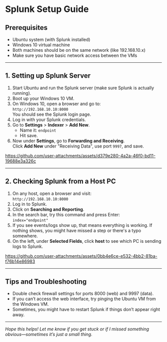 # Splunk Setup Guide

## Prerequisites

- Ubuntu system (with Splunk installed)
- Windows 10 virtual machine
- Both machines should be on the same network (like 192.168.10.x)
- Make sure you have basic network access between the VMs

---

## 1. Setting up Splunk Server

1. Start Ubuntu and run the Splunk server (make sure Splunk is actually running).
2. Boot up your Windows 10 VM.
3. On Windows 10, open a browser and go to:  
   `http://192.168.10.10:8000`  
   You should see the Splunk login page.
4. Log in with your Splunk credentials.
5. Go to **Settings** > **Indexer** > **Add New**.
   - Name it: `endpoint`
   - Hit save.
6. Now under **Settings**, go to **Forwarding and Receiving**.  
   Click **Add New** under "Receiving Data", use port `9997`, and save.


https://github.com/user-attachments/assets/d379e280-4a2a-46f0-bd11-19688e3a326c


---


## 2. Checking Splunk from a Host PC

1. On any host, open a browser and visit:  
   `http://192.168.10.10:8000`
2. Log in to Splunk.
3. Click on **Searching and Reporting**.
4. In the search bar, try this command and press Enter:  
   `index="endpoint"`
5. If you see events/logs show up, that means everything is working. If nothing shows, you might have missed a step or there's a typo somewhere.
6. On the left, under **Selected Fields**, click **host** to see which PC is sending logs to Splunk.


https://github.com/user-attachments/assets/0bb4e6ce-e532-4bb2-81ba-f76b14e86983


---


## Tips and Troubleshooting

- Double check firewall settings for ports 8000 (web) and 9997 (data).
- If you can’t access the web interface, try pinging the Ubuntu VM from the Windows VM.
- Sometimes, you might have to restart Splunk if things don’t appear right away.


---


*Hope this helps! Let me know if you get stuck or if I missed something obvious—sometimes it’s just a small thing.*
